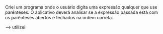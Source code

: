 Criei um programa onde o usuário digita uma expressão qualquer que use parênteses. O aplicativo deverá analisar se a expressão passada está com os parênteses abertos e fechados na ordem correta.

--> utilizei